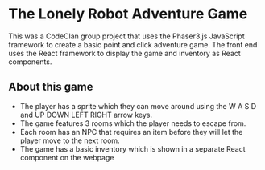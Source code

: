 # The Lonely Robot Adventure Game
This was a CodeClan group project that uses the Phaser3.js JavaScript framework to create a basic point and click adventure game. The front end uses the React framework to display the game and inventory as React components.

## About this game

* The player has a sprite which they can move around using the W A S D and UP DOWN LEFT RIGHT arrow keys.
* The game features 3 rooms which the player needs to escape from.
* Each room has an NPC that requires an item before they will let the player move to the next room.
* The game has a basic inventory which is shown in a separate React component on the webpage


